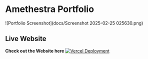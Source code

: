 # Amethestra Portfolio

![Portfolio Screenshot](docs/Screenshot 2025-02-25 025630.png)

## Live Website
**Check out the Website here**
[![Vercel Deployment](https://img.shields.io/badge/Live%20Site-Portfolio-blue?style=for-the-badge&logo=vercel)](https://portfolio-pi-three-78.vercel.app/)
